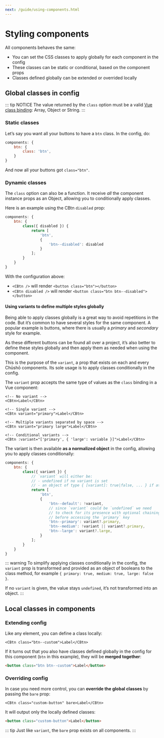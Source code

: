 ```yaml
---
next: /guide/using-components.html
---
```


# Styling components

All components behaves the same:

- You can set the CSS classes to apply globally for each component in the config
- These classes can be static or conditional, based on the component props
- Classes defined globally can be extended or overrided locally

## Global classes in config

::: tip NOTICE
The value returned by the `class` option must be a valid [Vue class binding](https://v3.vuejs.org/guide/class-and-style.html#binding-html-classes): Array, Object or String.
:::

### Static classes

Let’s say you want all your buttons to have a `btn` class. In the config, do:

```js
components: {
    btn: {
        class: 'btn',
    }
}
```

And now all your buttons got `class="btn"`.

### Dynamic classes

The `class` option can also be a function. It receive _all_ the component instance props as an Object, allowing you to conditionally apply classes.

Here is an example using the CBtn `disabled` prop:

```js
components: {
    btn: {
        class({ disabled }) {
            return [
                'btn',
                {
                    'btn--disabled': disabled
                }
            ];
        }
    }
}
```

With the configuration above:

- `<CBtn />` will render `<button class="btn"></button>`
- `<CBtn disabled />` will render `<button class="btn btn--disabled"></button>`

#### Using variants to define multiple styles globally

Being able to apply classes globally is a great way to avoid repetitions in the code. But it’s common to have several styles for the same component. A popular example is buttons, where there is usually a _primary_ and _secondary_ style for example.

As these different buttons can be found all over a project, it’s also better to define these styles globally and then apply them as needed when using the component.

This is the purpose of the `variant`, a prop that exists on each and every Chūshō components. Its sole usage is to apply classes conditionally in the config.

The `variant` prop accepts the same type of values as the `class` binding in a Vue component:

```vue-html
<!-- No variant -->
<CBtn>Label</CBtn>

<!-- Single variant -->
<CBtn variant="primary">Label</CBtn>

<!-- Multiple variants separated by space -->
<CBtn variant="primary large">Label</CBtn>

<!-- Conditional variants -->
<CBtn :variant="['primary', { 'large': variable }]">Label</CBtn>
```

The variant is then available **as a normalized object** in the config, allowing you to apply classes conditionally:

```js
components: {
    btn: {
        class({ variant }) {
            // `variant` will either be:
            // - undefined if no variant is set
            // - an object of type { [variant]: true|false, ... } if at least one variant is set
            return [
                'btn',
                {
                    'btn--default': !variant,
                    // since `variant` could be `undefined` we need
                    // to check for its presence with optional chaining (?.)
                    // before accessing the `primary` key
                    'btn--primary': variant?.primary,
                    'btn--medium': !variant || variant?.primary,
                    'btn--large': variant?.large,
                }
            ];
        }
    }
}
```

::: warning
To simplify applying classes conditionally in the config, the `variant` prop is transformed and provided as an object of booleans to the class method, for example `{ primary: true, medium: true, large: false }`.

If no `variant` is given, the value stays `undefined`, it’s not transformed into an object.
:::

## Local classes in components

### Extending config

Like any element, you can define a class locally:

```vue-html
<CBtn class="btn--custom">Label</CBtn>
```

If it turns out that you also have classes defined globally in the config for this component (`btn` in this example), they will be **merged together**:

```html
<button class="btn btn--custom">Label</button>
```

### Overriding config

In case you need more control, you can **override the global classes** by passing the `bare` prop:

```vue-html
<CBtn class="custom-button" bare>Label</CBtn>
```

It will output only the locally defined classes:

```html
<button class="custom-button">Label</button>
```

::: tip
Just like `variant`, the `bare` prop exists on all components.
:::
